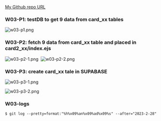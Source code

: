 [My Github repo URL ](https://github.com/208417120/1112_WP2_DEMO_20)

### W03-P1: testDB to get 9 data from card_xx tables 

![w03-p1.png](https://hahvwqxedmlldgfvyjio.supabase.co/storage/v1/object/public/demo-20/md_img/w03-p1.png)

### W03-P2: fetch 9 data from card_xx table and placed in card2_xx/index.ejs 

![w03-p2-1.png](https://hahvwqxedmlldgfvyjio.supabase.co/storage/v1/object/public/demo-20/md_img/w03-p2-1.png) 
![w03-p2-2.png](https://hahvwqxedmlldgfvyjio.supabase.co/storage/v1/object/public/demo-20/md_img/w03-p2-2.png)

### W03-P3: create card_xx tale in SUPABASE

![w03-p3-1.png](https://hahvwqxedmlldgfvyjio.supabase.co/storage/v1/object/public/demo-20/md_img/w03-p3-1.png)

![w03-p3-2.png](https://hahvwqxedmlldgfvyjio.supabase.co/storage/v1/object/public/demo-20/md_img/w03-p3-2.png)

### W03-logs

```
$ git log --pretty=format:"%h%x09%an%x09%ad%x09%s" --after="2023-2-28"
```
